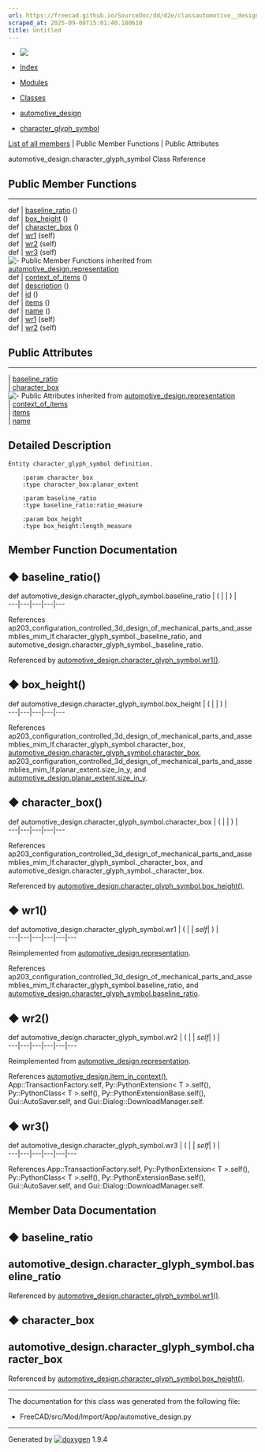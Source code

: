 ```yaml
---
url: https://freecad.github.io/SourceDoc/dd/d2e/classautomotive__design_1_1character__glyph__symbol.html
scraped_at: 2025-09-08T15:01:40.180610
title: Untitled
---
```


  * [ ![](https://www.freecad.org/svg/logo-freecad.svg) ](https://freecadweb.org "FreeCAD")
  * [Index](../../index.html "Index")
  * [Modules](../../modules.html "Modules list")
  * [Classes](../../annotated.html "Annotated list")

  * [automotive_design](../../d4/ddf/namespaceautomotive__design.html)
  * [character_glyph_symbol](../../dd/d2e/classautomotive__design_1_1character__glyph__symbol.html)

[List of all members](../../d7/d8b/classautomotive__design_1_1character__glyph__symbol-members.html) | Public Member Functions | Public Attributes

automotive_design.character_glyph_symbol Class Reference

##  Public Member Functions  
  
---  
def | [baseline_ratio](../../dd/d2e/classautomotive__design_1_1character__glyph__symbol.html#a9d9e310ba3bb8db586ee288ea2165380) ()  
def | [box_height](../../dd/d2e/classautomotive__design_1_1character__glyph__symbol.html#afc897ef3f1eaa10efc7fbc6ab345e61f) ()  
def | [character_box](../../dd/d2e/classautomotive__design_1_1character__glyph__symbol.html#aa8f53b461741c7587e7736a2b534e947) ()  
def | [wr1](../../dd/d2e/classautomotive__design_1_1character__glyph__symbol.html#adb5dd89c573e888f866702e019470a97) (self)  
def | [wr2](../../dd/d2e/classautomotive__design_1_1character__glyph__symbol.html#aae3260a0cd7acc93ef9d2fdbd525d4a7) (self)  
def | [wr3](../../dd/d2e/classautomotive__design_1_1character__glyph__symbol.html#af3449a9200eff0ddda05829f17ad9839) (self)  
![-](../../closed.png) Public Member Functions inherited from
[automotive_design.representation](../../d8/de0/classautomotive__design_1_1representation.html)  
def | [context_of_items](../../d8/de0/classautomotive__design_1_1representation.html#a84aa53a72cb77281167d77185bedab5e) ()  
def | [description](../../d8/de0/classautomotive__design_1_1representation.html#a1d35c39d45f16f922cf4360da4ec3778) ()  
def | [id](../../d8/de0/classautomotive__design_1_1representation.html#a85343890335f87c91cff60e7988263d8) ()  
def | [items](../../d8/de0/classautomotive__design_1_1representation.html#a84b16fedad2273190b6dd316673d9752) ()  
def | [name](../../d8/de0/classautomotive__design_1_1representation.html#af640f954805b1a2b3d1a4a4ee9c55d24) ()  
def | [wr1](../../d8/de0/classautomotive__design_1_1representation.html#a167ca694a87f2233508375472af08fb1) (self)  
def | [wr2](../../d8/de0/classautomotive__design_1_1representation.html#ab3c63c6621183d774bb49cd3605f4358) (self)  
  
##  Public Attributes  
  
---  
|
[baseline_ratio](../../dd/d2e/classautomotive__design_1_1character__glyph__symbol.html#a428b2a90d98c8b83601c74870b23ec15)  
|
[character_box](../../dd/d2e/classautomotive__design_1_1character__glyph__symbol.html#ae6e9c4aecbe7f0aab071778c291fd626)  
![-](../../closed.png) Public Attributes inherited from
[automotive_design.representation](../../d8/de0/classautomotive__design_1_1representation.html)  
|
[context_of_items](../../d8/de0/classautomotive__design_1_1representation.html#aaf5fe9839e199ab5390651177efcc497)  
|
[items](../../d8/de0/classautomotive__design_1_1representation.html#aa8058fe959724be16897e4409e870128)  
|
[name](../../d8/de0/classautomotive__design_1_1representation.html#add191f3372f9224b28aa809871533b65)  
  
## Detailed Description

    
    
    Entity character_glyph_symbol definition.
    
        :param character_box
        :type character_box:planar_extent
    
        :param baseline_ratio
        :type baseline_ratio:ratio_measure
    
        :param box_height
        :type box_height:length_measure

## Member Function Documentation

## ◆ baseline_ratio()

def automotive_design.character_glyph_symbol.baseline_ratio  | ( | | ) |   
---|---|---|---|---  
  
References
ap203_configuration_controlled_3d_design_of_mechanical_parts_and_assemblies_mim_lf.character_glyph_symbol._baseline_ratio,
and automotive_design.character_glyph_symbol._baseline_ratio.

Referenced by
[automotive_design.character_glyph_symbol.wr1()](../../dd/d2e/classautomotive__design_1_1character__glyph__symbol.html#adb5dd89c573e888f866702e019470a97).

## ◆ box_height()

def automotive_design.character_glyph_symbol.box_height  | ( | | ) |   
---|---|---|---|---  
  
References
ap203_configuration_controlled_3d_design_of_mechanical_parts_and_assemblies_mim_lf.character_glyph_symbol.character_box,
[automotive_design.character_glyph_symbol.character_box](../../dd/d2e/classautomotive__design_1_1character__glyph__symbol.html#ae6e9c4aecbe7f0aab071778c291fd626),
ap203_configuration_controlled_3d_design_of_mechanical_parts_and_assemblies_mim_lf.planar_extent.size_in_y,
and
[automotive_design.planar_extent.size_in_y](../../d0/df3/classautomotive__design_1_1planar__extent.html#a9f83ecf7580afa26873ec5a8fa0dec69).

## ◆ character_box()

def automotive_design.character_glyph_symbol.character_box  | ( | | ) |   
---|---|---|---|---  
  
References
ap203_configuration_controlled_3d_design_of_mechanical_parts_and_assemblies_mim_lf.character_glyph_symbol._character_box,
and automotive_design.character_glyph_symbol._character_box.

Referenced by
[automotive_design.character_glyph_symbol.box_height()](../../dd/d2e/classautomotive__design_1_1character__glyph__symbol.html#afc897ef3f1eaa10efc7fbc6ab345e61f).

## ◆ wr1()

def automotive_design.character_glyph_symbol.wr1  | ( |  | _self_| ) |   
---|---|---|---|---|---  
  
Reimplemented from
[automotive_design.representation](../../d8/de0/classautomotive__design_1_1representation.html#a167ca694a87f2233508375472af08fb1).

References
ap203_configuration_controlled_3d_design_of_mechanical_parts_and_assemblies_mim_lf.character_glyph_symbol.baseline_ratio,
and
[automotive_design.character_glyph_symbol.baseline_ratio](../../dd/d2e/classautomotive__design_1_1character__glyph__symbol.html#a428b2a90d98c8b83601c74870b23ec15).

## ◆ wr2()

def automotive_design.character_glyph_symbol.wr2  | ( |  | _self_| ) |   
---|---|---|---|---|---  
  
Reimplemented from
[automotive_design.representation](../../d8/de0/classautomotive__design_1_1representation.html#ab3c63c6621183d774bb49cd3605f4358).

References
[automotive_design.item_in_context()](../../d4/ddf/namespaceautomotive__design.html#a0c9efe9adbd645c876466ea788d299de),
App::TransactionFactory.self, Py::PythonExtension< T >.self(),
Py::PythonClass< T >.self(), Py::PythonExtensionBase.self(),
Gui::AutoSaver.self, and Gui::Dialog::DownloadManager.self.

## ◆ wr3()

def automotive_design.character_glyph_symbol.wr3  | ( |  | _self_| ) |   
---|---|---|---|---|---  
  
References App::TransactionFactory.self, Py::PythonExtension< T >.self(),
Py::PythonClass< T >.self(), Py::PythonExtensionBase.self(),
Gui::AutoSaver.self, and Gui::Dialog::DownloadManager.self.

## Member Data Documentation

## ◆ baseline_ratio

automotive_design.character_glyph_symbol.baseline_ratio  
---  
  
Referenced by
[automotive_design.character_glyph_symbol.wr1()](../../dd/d2e/classautomotive__design_1_1character__glyph__symbol.html#adb5dd89c573e888f866702e019470a97).

## ◆ character_box

automotive_design.character_glyph_symbol.character_box  
---  
  
Referenced by
[automotive_design.character_glyph_symbol.box_height()](../../dd/d2e/classautomotive__design_1_1character__glyph__symbol.html#afc897ef3f1eaa10efc7fbc6ab345e61f).

* * *

The documentation for this class was generated from the following file:

  * FreeCAD/src/Mod/Import/App/automotive_design.py

* * *

Generated by
[![doxygen](../../doxygen.svg)](https://www.doxygen.org/index.html) 1.9.4

